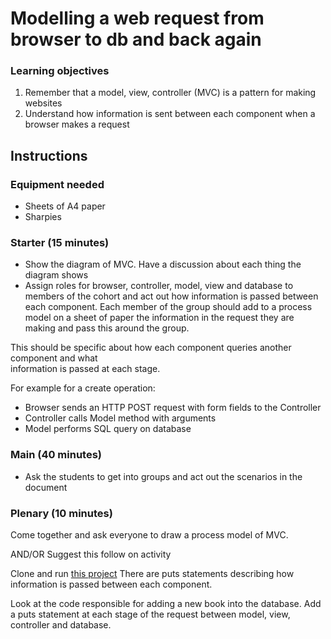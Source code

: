 # Modelling a web request from browser to db and back again

### Learning objectives

1) Remember that a model, view, controller (MVC) is a pattern for making websites
2) Understand how information is sent between each component when a browser makes a request

## Instructions

### Equipment needed
- Sheets of A4 paper
- Sharpies

### Starter (15 minutes)

* Show the diagram of MVC. Have a discussion about each thing the diagram shows
* Assign roles for browser, controller, model, view and database to members of the cohort 
and act out how information is passed between each component. Each member of the group should
add to a process model on a sheet of paper the information  in the request they are making and 
pass this around the group.

This should be specific about how each component queries another component and what  
information is passed at each stage. 

For example for a create operation:

 - Browser sends an HTTP POST request with form fields to the Controller
 - Controller calls Model method with arguments
 - Model performs SQL query on database


### Main (40 minutes)

* Ask the students to get into groups and act out the scenarios in the document

### Plenary (10 minutes)

Come together and ask everyone to draw a process model of MVC. 

AND/OR Suggest this follow on activity

Clone and run [this project](https://github.com/makersacademy/mvc-example)
There are puts statements describing how information is passed between each component.

Look at the code responsible for adding a new book into the database. 
Add a puts statement at each stage of the request between model, view, controller
and database. 
